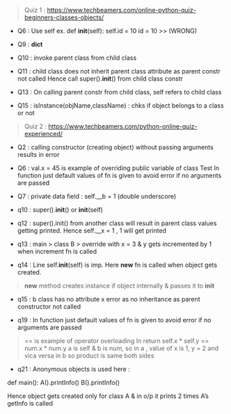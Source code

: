 
> Quiz 1 : https://www.techbeamers.com/online-python-quiz-beginners-classes-objects/
+ Q6 : Use self
ex.
def __init__(self):
    self.id = 10
    id = 10 >> (WRONG)

+ Q9 : __dict__ 

+ Q10 : invoke parent class from child class

+ Q11 : child class does not inherit parent class attribute as parent constr not called
Hence call super().__init__() from child class constr

+ Q13 : On calling parent constr from child class, self refers to child class

+ Q15 : isInstance(objName,className) : chks if object belongs to a class or not

> Quiz 2 : https://www.techbeamers.com/python-online-quiz-experienced/
+ Q2 : calling constructor (creating object) without passing arguments results in error

+ Q6 : val.x = 45 is example of overriding public variable of class Test
In function just default values of fn is given to avoid error if no arguments are passed

+ Q7 : private data field : self.__b = 1  (double underscore)

+ q10 : super().__init__() or __init__(self)

+ q12 : super().init() from another class will result in parent class values getting printed. Hence self.__x = 1 , 1 will get printed

+ q13 : main > class B > override with x = 3 & y gets incremented by 1 when increment fn is called

+ q14 : Line self.__init__(self) is imp. Here __new__ fn is called when object gets created. 
> __new__ method creates instance if object internally & passes it to __init__

+ q15 : b class has no attribute x error as no inheritance as parent constructor not called

+ q19 : In function just default values of fn is given to avoid error if no arguments are passed
> == is example of operator overloading
In return self.x * self.y == num.x * num.y 
a is self & b is num, so in a , value of x is 1, y = 2 and vica versa in b so product is same both sides

+ q21 : Anonymous objects is used here : 

def main():
    A().printInfo()
    B().printInfo()

Hence object gets created only for class A & in o/p it prints 2 times A’s getInfo is called

